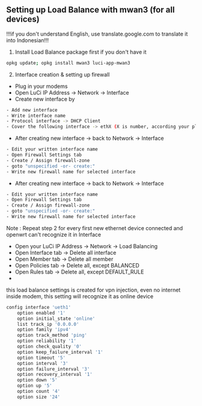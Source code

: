 
## Setting up Load Balance with mwan3 (for all devices)
!!!if you don't understand English, use translate.google.com to translate it into Indonesian!!!

1. Install Load Balance package first if you don't have it
```sh
opkg update; opkg install mwan3 luci-app-mwan3
```

2. Interface creation & setting up firewall
- Plug in your modems
- Open LuCi IP Address -> Network -> Interface
- Create new interface by
```sh
- Add new interface
- Write interface name
- Protocol interface -> DHCP Client
- Cover the following interface -> ethX (X is number, according your plugged in modems)
```
- After creating new interface -> back to Network -> Interface
```sh
- Edit your written interface name
- Open Firewall Settings tab
- Create / Assign firewall-zone
- goto "unspecified -or- create:"
- Write new firewall name for selected interface
```
- After creating new interface -> back to Network -> Interface
```sh
- Edit your written interface name
- Open Firewall Settings tab
- Create / Assign firewall-zone
- goto "unspecified -or- create:"
- Write new firewall name for selected interface
```
Note : Repeat step 2 for every first new ethernet device connected and openwrt can't recognize it in Interface

- Open your LuCi IP Address -> Network -> Load Balancing
- Open Interface tab -> Delete all interface
- Open Member tab -> Delete all member
- Open Policies tab -> Delete all, except BALANCED
- Open Rules tab -> Delete all, except DEFAULT_RULE
- 

this load balance settings is created for vpn injection, even no internet inside modem, this setting will recognize it as online device
```sh
config interface 'ueth1'
	option enabled '1'
	option initial_state 'online'
	list track_ip '0.0.0.0'
	option family 'ipv4'
	option track_method 'ping'
	option reliability '1'
	option check_quality '0'
	option keep_failure_interval '1'
	option timeout '5'
	option interval '3'
	option failure_interval '3'
	option recovery_interval '1'
	option down '5'
	option up '5'
	option count '4'
	option size '24'
```
